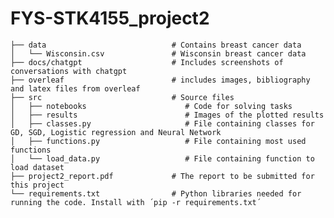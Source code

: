 # FYS-STK4155_project2

    ├── data                            # Contains breast cancer data
    │   └── Wisconsin.csv               # Wisconsin breast cancer data
    ├── docs/chatgpt                    # Includes screenshots of conversations with chatgpt
    ├── overleaf                        # includes images, bibliography and latex files from overleaf                   
    ├── src                             # Source files
    │   ├── notebooks                      # Code for solving tasks
    │   ├── results                        # Images of the plotted results
    │   ├── classes.py                     # File containing classes for GD, SGD, Logistic regression and Neural Network
    │   ├── functions.py                   # File containing most used functions
    │   └── load_data.py                   # File containing function to load dataset
    ├── project2_report.pdf             # The report to be submitted for this project
    └── requirements.txt                # Python libraries needed for running the code. Install with ´pip -r requirements.txt´
